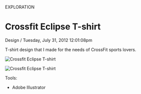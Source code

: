 <p class="type">EXPLORATION</p>

# Crossfit Eclipse T-shirt

<p class="meta">Design  /  Tuesday, July 31, 2012 12:01:08pm</p>

T-shirt design that I made for the needs of CrossFit sports lovers.

![Crossfit Eclipse T-shirt](https://farooq-agent.web.app/assets/images/works/details/65-crossfit-eclipse-t-shirt/i50.png)

![Crossfit Eclipse T-shirt](https://farooq-agent.web.app/assets/images/works/details/65-crossfit-eclipse-t-shirt/i49.png)

Tools:
- Adobe Illustrator
